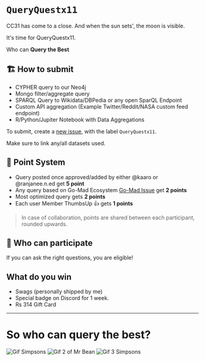 # `QueryQuestx11`
CC31 has come to a close. And when the sun sets', the moon is visible.

It's time for QueryQuestx11.

Who can **Query the Best**

## 🏗️ How to submit
* CYPHER query to our Neo4j
* Mongo filter/aggregate query
* SPARQL Query to Wikidata/DBPedia or any open SparQL Endpoint
* Custom API aggregation (Example Twitter/Reddit/NASA custom feed endpoint)
* R/Python/Jupiter Notebook with Data Aggregations 

To submit, create a [new issue](https://gitlab.com/edvanta/gomad/thoughtjumper/tj-client/issues/new), with the label `QueryQuestx11`.

Make sure to link any/all datasets used. 

## 🔺 Point System
* Query posted once approved/added by either @kaaro or @ranjanee.n.ed  get **5 point**
* Any query based on Go-Mad Ecosystem [Go-Mad Issue](https://gitlab.com/edvanta/go-mad/-/issues) get **2 points**
* Most optimized query gets **2 points**
* Each user Member ThumbsUp 👍 gets **1 points**
 
> In case of collaboration, points are shared between each participant, rounded upwards.

## 📢 Who can participate
If you can ask the right questions, you are eligible!

## What do you win
* Swags (personally shipped by me)
* Special badge on Discord for 1 week.
* Rs 314 Gift Card
----

# So who can query the best?

![Gif Simpsons](https://media.giphy.com/media/xT5LMuRbEiz9ZuhMME/giphy.gif)
![Gif 2 of Mr Bean](https://media.giphy.com/media/12iym4JFzHIDny/giphy-downsized.gif)
![Gif 3 Simpsons](https://media.giphy.com/media/26tk0AX5o8JwkBDoY/giphy-downsized.gif)